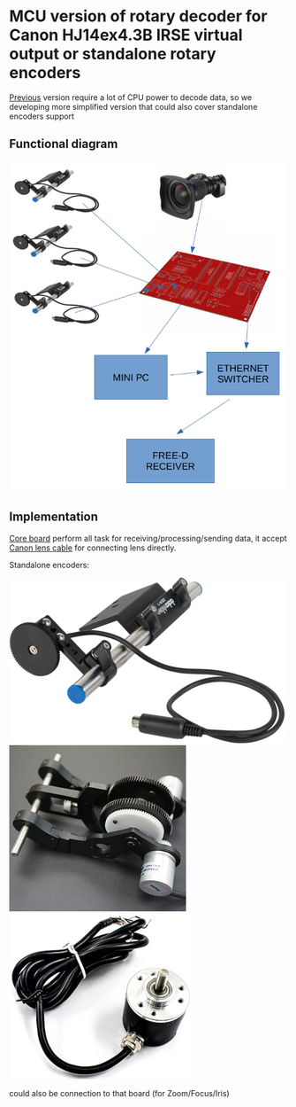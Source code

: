 # MCU version of rotary decoder for Canon HJ14ex4.3B IRSE virtual output or standalone rotary encoders

[Previous](EZ-USB.md) version require a lot of CPU power to decode data, so we developing more simplified version that could also cover standalone encoders support

## Functional diagram
![Functional diagram](images/func2.jpg)

## Implementation

[Core board](HW/MCU_NET_OLED/) perform all task for receiving/processing/sending data, it accept [Canon lens cable](HW/Camera_Lens_Cable/) for connecting lens directly.

Standalone encoders:

![example 1](images/enc1.png)
![example 2](images/enc2.jpg) ![example 3](images/enc3.jpg)

could also be connection to that board (for Zoom/Focus/Iris)

